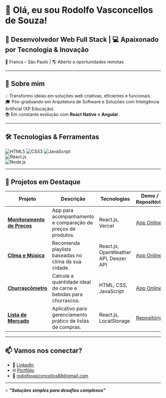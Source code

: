 # 👋 Olá, eu sou Rodolfo Vasconcellos de Souza!

## 🎯 Desenvolvedor Web Full Stack | 💻 Apaixonado por Tecnologia & Inovação  
📍 Franca – São Paulo | 🌎 Aberto a oportunidades remotas

---

## 🚀 Sobre mim  
💡 Transformo ideias em soluções web criativas, eficientes e funcionais.  
🎓 Pós-graduando em Arquitetura de Software e Soluções com Inteligência Artificial (XP Educação).  
📚 Em constante evolução com **React Native** e **Angular**.

---

## 🛠️ Tecnologias & Ferramentas  

![HTML5](https://img.shields.io/badge/HTML5-E34F26?style=for-the-badge&logo=html5&logoColor=white) 
![CSS3](https://img.shields.io/badge/CSS3-1572B6?style=for-the-badge&logo=css3&logoColor=white) 
![JavaScript](https://img.shields.io/badge/JavaScript-F7DF1E?style=for-the-badge&logo=javascript&logoColor=black)  
![React.js](https://img.shields.io/badge/React.js-61DAFB?style=for-the-badge&logo=react&logoColor=white)  
![Node.js](https://img.shields.io/badge/Node.js-339933?style=for-the-badge&logo=nodedotjs&logoColor=white)  

---

## 🌟 Projetos em Destaque

| Projeto                                             | Descrição                                                         | Tecnologias                    | Demo / Repositório                                         |
|----------------------------------------------------|-------------------------------------------------------------------|-------------------------------|------------------------------------------------------------|
| **[Monitoramento de Preços](https://github.com/rodolfosouza88/Monitoramento-de-Pre-os)** | App para acompanhamento e comparação de preços de produtos.       | React.js, Vercel              | [App Online](https://monitoramento-de-pre-os.vercel.app/)    |
| **[Clima e Música](https://github.com/rodolfosouza88/Clima-musica-App)**     | Recomenda playlists baseadas no clima da sua cidade.              | React.js, OpenWeather API, Deezer API | [App Online](https://app-climaemusica.netlify.app/)          |
| **[Churrascômetro](https://github.com/rodolfosouza88/churrascometro)**      | Calcula a quantidade ideal de carne e bebidas para churrascos.    | HTML, CSS, JavaScript          | [App Online](https://churrascometroproject.netlify.app/)     |
| **[Lista de Mercado](https://github.com/rodolfosouza88/lista-de-mercado)**   | Aplicativo para gerenciamento prático de listas de compras.       | React.js, LocalStorage         | [Repositório](https://github.com/rodolfosouza88/lista-de-mercado) |

---

## 📫 Vamos nos conectar?  

- 💼 [LinkedIn](https://www.linkedin.com/in/rodolfosouza88/)  
- 🌐 [Portfólio](https://portflio-rodolfosouza.netlify.app/)  
- 📧 rodolfovasconcellos88@gmail.com  

---

⭐ **_"Soluções simples para desafios complexos"_**


